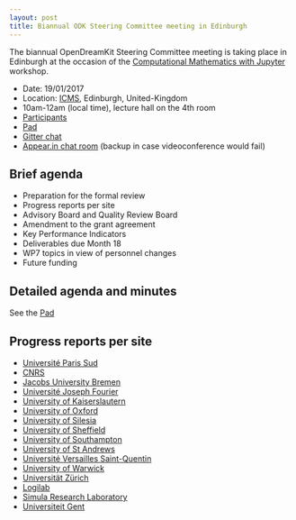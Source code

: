 ```yaml
---
layout: post
title: Biannual ODK Steering Committee meeting in Edinburgh
---
```


The biannual OpenDreamKit Steering Committee meeting is taking place in Edinburgh at the occasion of the [Computational Mathematics with Jupyter](http://opendreamkit.org/meetings/2017-01-16-ICMS/) workshop.

- Date: 19/01/2017
- Location: [ICMS](http://www.icms.org.uk/), Edinburgh, United-Kingdom
- 10am-12am (local time), lecture hall on the 4th room
- [Participants](https://framadate.org/IsCZEQqctimhKiHU)
- [Pad](https://mensuel.framapad.org/p/odk-sc)
- [Gitter chat](https://gitter.im/OpenDreamKit)
- [Appear.in chat room](https://appear.in/odk-sc) (backup in case videoconference would fail)

## Brief agenda

- Preparation for the formal review
- Progress reports per site
- Advisory Board and Quality Review Board
- Amendment to the grant agreement
- Key Performance Indicators
- Deliverables due Month 18
- WP7 topics in view of personnel changes
- Future funding

## Detailed agenda and minutes

See the [Pad](https://mensuel.framapad.org/p/odk-sc)

## Progress reports per site

- [Université Paris Sud](/meetings/2017-01-19-EdinburghSteeringCommittee/ProgressReports/ParisSud)
- [CNRS](/meetings/2017-01-19-EdinburghSteeringCommittee/ProgressReports/CNRS)
- [Jacobs University Bremen](/meetings/2017-01-19-EdinburghSteeringCommittee/ProgressReports/JacU)
- [Université Joseph Fourier](/meetings/2017-01-19-EdinburghSteeringCommittee/ProgressReports/UJF)
- [University of Kaiserslautern](/meetings/2017-01-19-EdinburghSteeringCommittee/ProgressReports/Kaiserslautern)
- [University of Oxford](/meetings/2017-01-19-EdinburghSteeringCommittee/ProgressReports/Oxford)
- [University of Silesia](/meetings/2017-01-19-EdinburghSteeringCommittee/ProgressReports/Silesia)
- [University of Sheffield](/meetings/2017-01-19-EdinburghSteeringCommittee/ProgressReports/Sheffield)
- [University of Southampton](/meetings/2017-01-19-EdinburghSteeringCommittee/ProgressReports/southampton.pdf)
- [University of St Andrews](/meetings/2017-01-19-EdinburghSteeringCommittee/ProgressReports/StAndrews)
- [Université Versailles Saint-Quentin](/meetings/2017-01-19-EdinburghSteeringCommittee/ProgressReports/UVersailles)
- [University of Warwick](/meetings/2017-01-19-EdinburghSteeringCommittee/ProgressReports/Warwick)
- [Universität Zürich](/meetings/2017-01-19-EdinburghSteeringCommittee/ProgressReports/Zurich)
- [Logilab](/meetings/2017-01-19-EdinburghSteeringCommittee/ProgressReports/Logilab)
- [Simula Research Laboratory](/meetings/2017-01-19-EdinburghSteeringCommittee/ProgressReports/Simula)
- [Universiteit Gent](/meetings/2017-01-19-EdinburghSteeringCommittee/ProgressReports/UGent/ugent.pdf)
